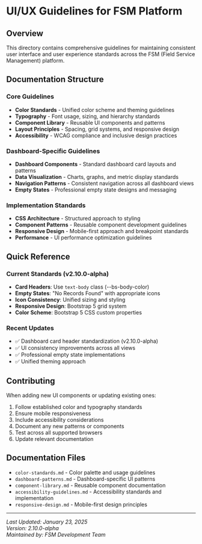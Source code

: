 # UI/UX Guidelines for FSM Platform

## Overview

This directory contains comprehensive guidelines for maintaining consistent user interface and user experience standards across the FSM (Field Service Management) platform.

## Documentation Structure

### Core Guidelines
- **Color Standards** - Unified color scheme and theming guidelines
- **Typography** - Font usage, sizing, and hierarchy standards
- **Component Library** - Reusable UI components and patterns
- **Layout Principles** - Spacing, grid systems, and responsive design
- **Accessibility** - WCAG compliance and inclusive design practices

### Dashboard-Specific Guidelines
- **Dashboard Components** - Standard dashboard card layouts and patterns
- **Data Visualization** - Charts, graphs, and metric display standards
- **Navigation Patterns** - Consistent navigation across all dashboard views
- **Empty States** - Professional empty state designs and messaging

### Implementation Standards
- **CSS Architecture** - Structured approach to styling
- **Component Patterns** - Reusable component development guidelines
- **Responsive Design** - Mobile-first approach and breakpoint standards
- **Performance** - UI performance optimization guidelines

## Quick Reference

### Current Standards (v2.10.0-alpha)
- **Card Headers**: Use `text-body` class (--bs-body-color)
- **Empty States**: "No Records Found" with appropriate icons
- **Icon Consistency**: Unified sizing and styling
- **Responsive Design**: Bootstrap 5 grid system
- **Color Scheme**: Bootstrap 5 CSS custom properties

### Recent Updates
- ✅ Dashboard card header standardization (v2.10.0-alpha)
- ✅ UI consistency improvements across all views
- ✅ Professional empty state implementations
- ✅ Unified theming approach

## Contributing

When adding new UI components or updating existing ones:

1. Follow established color and typography standards
2. Ensure mobile responsiveness
3. Include accessibility considerations
4. Document any new patterns or components
5. Test across all supported browsers
6. Update relevant documentation

## Documentation Files

- `color-standards.md` - Color palette and usage guidelines
- `dashboard-patterns.md` - Dashboard-specific UI patterns
- `component-library.md` - Reusable component documentation
- `accessibility-guidelines.md` - Accessibility standards and implementation
- `responsive-design.md` - Mobile-first design principles

---

*Last Updated: January 23, 2025*  
*Version: 2.10.0-alpha*  
*Maintained by: FSM Development Team*
